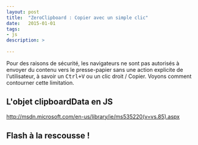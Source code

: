 ```yaml
---
layout: post
title:  "ZeroClipboard : Copier avec un simple clic"
date:   2015-01-01
tags:
- js 
description: >
  
--- 
```


Pour des raisons de sécurité, les navigateurs ne sont pas autorisés à envoyer du contenu vers le presse-papier sans une action explicite de l'utilisateur, à savoir un <kbd>Ctrl+V</kbd> ou un clic droit / Copier. Voyons comment contourner cette limitation.

## L'objet clipboardData en JS

http://msdn.microsoft.com/en-us/library/ie/ms535220(v=vs.85).aspx

## Flash à la rescousse !

